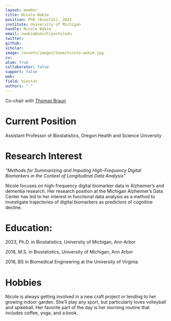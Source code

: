 ```yaml
---
layout: member
title: Nicole Wakim
position: PhD (Biostat), 2023
institute: University of Michigan
handle: Nicole Wakim
email: nwakim@umich[punto]edu
twitter: 
github: 
scholar: 
image: /assets/images/team/nicole-wakim.jpg
cv: 
alum: true
collaborator: false
support: false                                  
web: 
field: biostat
authors: " "
---
```


Co-chair with [Thomas Braun](https://sph.umich.edu/faculty-profiles/braun-thomas.html)

# Current Position 

Assistant Professor of Biostatistics, Oregon Health and Science University

# Research Interest

*"Methods for Summarizing and Imputing High-Frequency Digital Biomarkers in the Context of Longitudinal Data Analysis"*

Nicole focuses on high-frequency digital biomarker data in Alzheimer’s and dementia research. Her research position at the Michigan Alzheimer’s Data Center has led to her interest in functional data analysis as a method to investigate trajectories of digital biomarkers as predictors of cognitive decline.


# Education:

2023, Ph.D. in Biostatistics, University of Michigan, Ann Arbor

2018, M.S. in Biostatistics, University of Michigan, Ann Arbor

2016, BS in Biomedical Engineering at the University of Virginia


# Hobbies

Nicole is always getting involved in a new craft project or tending to her growing indoor garden. She’ll play any sport, but particularly loves volleyball and spikeball. Her favorite part of the day is her morning routine that includes coffee, yoga, and a book.

